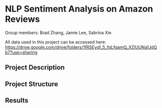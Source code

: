 # NLP Sentiment Analysis on Amazon Reviews
Group members: Brad Zhang, Jamie Lee, Sabrina Xie

All data used in this project can be accessed here: https://drive.google.com/drive/folders/1fRSEyqf_5_fqLfgamQ_XZlUUNa1JdQb7?usp=sharing

## Project Description


## Project Structure


## Results
